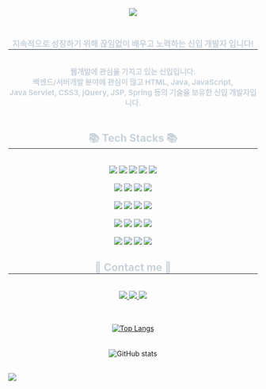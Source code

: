 <div align=center>
<img src="https://capsule-render.vercel.app/api?type=Waving&color=auto&height=300&section=header&text=Hello!&nbsp;I'm&nbsp;Dahee&fontSize=70&fontColor=FFFFFF"/>	
</div>
<div align= "center"> 
    <h3 style="border-bottom: 1px solid #21262d; color: #c9d1d9;"> 
        <br>지속적으로 성장하기 위해 끊임없이 배우고 노력하는 신입 개발자 입니다!</h3><br>  
    <div style="font-weight: 700; font-size: 15px; text-align: center; color: #c9d1d9;">웹개발에 관심을 가지고 있는 신입입니다.<br>
        백엔드/서버개발 분야에 관심이 많고 HTML, Java, JavaScript,<br>
        Java Servlet, CSS3, jQuery, JSP, Spring 등의 기술을 보유한 신입 개발자입니다.</div><br> 
    </div>
    <div align= "center">
    <h2 style="border-bottom: 1px solid #21262d; color: #c9d1d9;"> 📚 Tech Stacks 📚</h2><br> 
    <div style="margin: 0 auto; text-align: center;" align= "center">
          <img src="https://img.shields.io/badge/Python-3776AB?style=plastic&logo=Python&logoColor=white">
          <img src="https://img.shields.io/badge/Java-007396?style=plastic&logo=Java&logoColor=white">
          <img src="https://img.shields.io/badge/HTML5-E34F26?style=plastic&logo=HTML5&logoColor=white">
          <img src="https://img.shields.io/badge/CSS3-1572B6?style=plastic&logo=CSS3&logoColor=white">
          <img src="https://img.shields.io/badge/Javascript-F7DF1E?style=plastic&logo=Javascript&logoColor=white"><br>

<br>
          <img src="https://img.shields.io/badge/jQuery-0769AD?style=plastic&logo=jQuery&logoColor=white">
          <img src="https://img.shields.io/badge/Bootstrap-7952B3?style=plastic&logo=Bootstrap&logoColor=white">
          <img src="https://img.shields.io/badge/Node.js-339933?style=plastic&logo=Node.js&logoColor=white">
          <img src="https://img.shields.io/badge/React-61DAFB?style=plastic&logo=React&logoColor=white"><br>
<br>
         <img src="https://img.shields.io/badge/Figma-F24E1E?style=plastic&logo=Figma&logoColor=white">
          <img src="https://img.shields.io/badge/Amazon AWS-232F3E?style=plastic&logo=Amazon AWS&logoColor=white">
          <img src="https://img.shields.io/badge/MariaDB-003545?style=plastic&logo=MariaDB&logoColor=white">
          <img src="https://img.shields.io/badge/MySQL-4479A1?style=plastic&logo=MySQL&logoColor=white"><br>
<br>
        <img src="https://img.shields.io/badge/Oracle-F80000?style=plastic&logo=Oracle&logoColor=white">
          <img src="https://img.shields.io/badge/Spring-6DB33F?style=plastic&logo=Spring&logoColor=white">
          <img src="https://img.shields.io/badge/Spring Boot-6DB33F?style=plastic&logo=Spring Boot&logoColor=white">
          <img src="https://img.shields.io/badge/Apache Tomcat-F8DC75?style=plastic&logo=Apache Tomcat&logoColor=white"><br>

<br>
          <img src="https://img.shields.io/badge/Github-181717?style=plastic&logo=Github&logoColor=white">
          <img src="https://img.shields.io/badge/Notion-000000?style=plastic&logo=Notion&logoColor=white">
          <img src="https://img.shields.io/badge/Slack-4A154B?style=plastic&logo=Slack&logoColor=white">
          <img src="https://img.shields.io/badge/Discord-5865F2?style=plastic&logo=Discord&logoColor=white"><br>
          </div>
    </div>
    <div align= "center">
    <h2 style="border-bottom: 1px solid #21262d; color: #c9d1d9;">💬 Contact me 💬</h2><br>
    <div align= "center"> <a href=http> <img src="https://img.shields.io/badge/Tistory-000000?style=plastic&logo=Tistory&logoColor=white&link=dhnotes.tistory.com"> </a>
         <a href=mailto:huidll97@gmail.com> <img src="https://img.shields.io/badge/Gmail-EA4335?style=plastic&logo=Gmail&logoColor=white&link=mailto:huidll97@gmail.com"> </a>
         <a href=http> <img src="https://img.shields.io/badge/Instagram-4000BF?style=plastic&logo=Instagram&logoColor=white&link=notyet.com"> </a>
          </div><br> 

<br>[![Top Langs](https://github-readme-stats.vercel.app/api/top-langs/?username=KRDahee&layout=compact)](https://github.com/KRDahee/github-readme-stats)<br>
<br>
<br>![GitHub stats](https://github-readme-stats.vercel.app/api?username=KRDahee&show_icons=true&theme=dark)<br>
<br>
</div>
<div>
<img src="https://capsule-render.vercel.app/api?type=waving&color=auto&height=300&section=footer"/>
</div>

